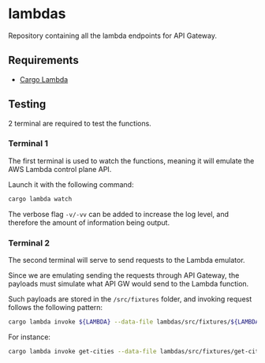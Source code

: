 # lambdas

Repository containing all the lambda endpoints for API Gateway.

## Requirements

- [Cargo Lambda]

## Testing

2 terminal are required to test the functions.

### Terminal 1

The first terminal is used to watch the functions, meaning it will emulate the
AWS Lambda control plane API.

Launch it with the following command:

```bash
cargo lambda watch
```

The verbose flag `-v/-vv` can be added to increase the log level, and therefore
the amount of information being output.

### Terminal 2

The second terminal will serve to send requests to the Lambda emulator.

Since we are emulating sending the requests through API Gateway, the payloads
must simulate what API GW would send to the Lambda function.

Such payloads are stored in the `/src/fixtures` folder, and invoking request
follows the following pattern:

```bash
cargo lambda invoke ${LAMBDA} --data-file lambdas/src/fixtures/${LAMBDA}.json
```

For instance:

```bash
cargo lambda invoke get-cities --data-file lambdas/src/fixtures/get-cities.json
```

[cargo lambda]: https://www.cargo-lambda.info/
